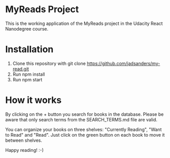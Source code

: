 # MyReads Project

This is the working application of the MyReads project in the Udacity React Nanodegree course.

# Installation

1. Clone this repository with git clone https://github.com/jadsanders/my-read.git
2. Run npm install
3. Run npm start


# How it works

By clicking on the + button you search for books in the database. Please be aware that only search terms from the SEARCH_TERMS.md file are valid.

You can organize your books on three shelves: "Currently Reading", "Want to Read" and "Read". Just click on the green button on each book to move it between shelves.

Happy reading! :-)
